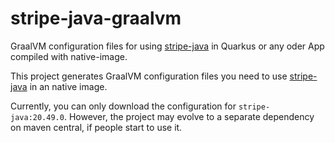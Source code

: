 # stripe-java-graalvm

GraalVM configuration files for using [stripe-java](https://github.com/stripe/stripe-java) in
Quarkus or any oder App compiled with native-image.

This project generates GraalVM configuration files you need to
use [stripe-java](https://github.com/stripe/stripe-java) in an native image.

Currently, you can only download the configuration for `stripe-java:20.49.0`. However, the project
may evolve to a separate dependency on maven central, if people start to use it.